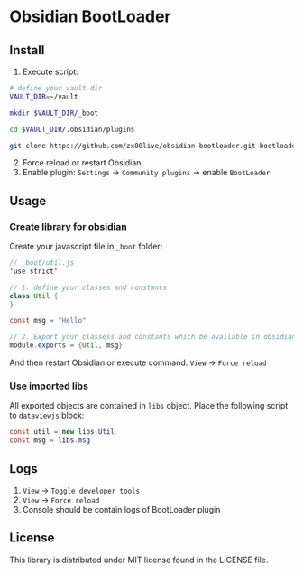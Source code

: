 # Obsidian BootLoader

## Install

1. Execute script:
```bash
# define your vault dir
VAULT_DIR=~/vault

mkdir $VAULT_DIR/_boot

cd $VAULT_DIR/.obsidian/plugins

git clone https://github.com/zx80live/obsidian-bootloader.git bootloader
```

2. Force reload or restart Obsidian
3. Enable plugin: `Settings` -> `Community plugins` -> enable `BootLoader`


## Usage

### Create library for obsidian
Create your javascript file in `_boot` folder:
```java
// _boot/util.js
'use strict'

// 1. define your classes and constants
class Util {
}

const msg = "Hello"

// 2. Export your classess and constants which be available in obsidian
module.exports = {Util, msg}
```

And then restart Obsidian or execute command: `View` -> `Force reload`

### Use imported libs
All exported objects are contained in `libs` object. Place the following script to `dataviewjs` block:
```java
const util = new libs.Util
const msg = libs.msg
```

## Logs
1. `View` -> `Toggle developer tools`
2. `View` -> `Force reload`
3. Console should be contain logs of BootLoader plugin


## License
This library is distributed under MIT license found in the LICENSE file.